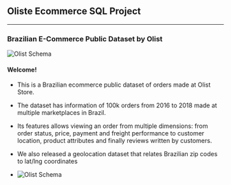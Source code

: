 ## Oliste Ecommerce SQL Project
------
### Brazilian E-Commerce Public Dataset by Olist

![Olist Schema](![image](https://github.com/user-attachments/assets/1e603b8a-a636-4d22-94c3-51e4b9a5bd1d)
)

 #### Welcome!

*    This is a Brazilian ecommerce public dataset of orders made at Olist Store. 

* The dataset has information of 100k orders from 2016 to 2018 made at multiple marketplaces in Brazil.

* Its features allows viewing an order from multiple dimensions: from order status, price, payment and freight performance to customer location, product attributes and finally reviews written by customers.

* We also released a geolocation dataset that relates Brazilian zip codes to lat/lng coordinates
* ![Olist Schema](C:\Users\garal\OneDrive\Documents\Desktop\Olist_ecommerce_SQL_project\olist_schema.pgerd)

